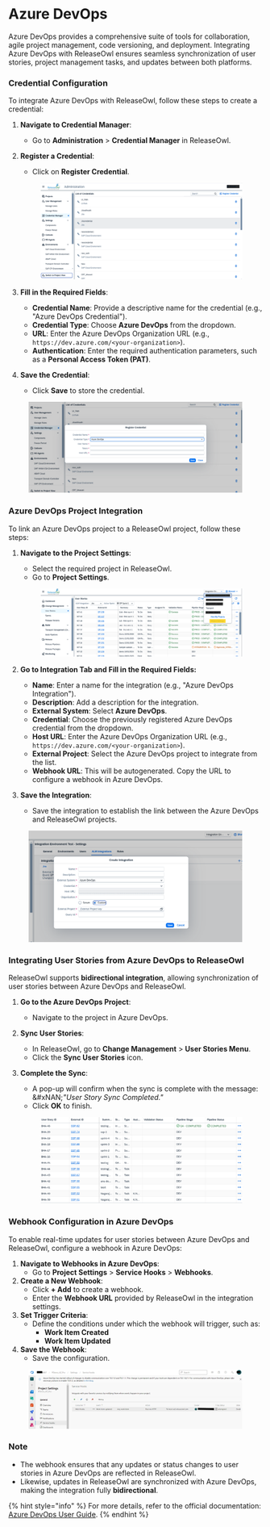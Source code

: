 # Azure DevOps

Azure DevOps provides a comprehensive suite of tools for collaboration, agile project management, code versioning, and deployment. Integrating Azure DevOps with ReleaseOwl ensures seamless synchronization of user stories, project management tasks, and updates between both platforms.

### **Credential Configuration**

To integrate Azure DevOps with ReleaseOwl, follow these steps to create a credential:

1. **Navigate to Credential Manager**:
   * Go to **Administration** > **Credential Manager** in ReleaseOwl.
2.  **Register a Credential**:

    * Click on **Register Credential**.

    <figure><img src="../../.gitbook/assets/image (531).png" alt=""><figcaption></figcaption></figure>
3. **Fill in the Required Fields**:
   * **Credential Name**: Provide a descriptive name for the credential (e.g., "Azure DevOps Credential").
   * **Credential Type**: Choose **Azure DevOps** from the dropdown.
   * **URL**: Enter the Azure DevOps Organization URL (e.g., `https://dev.azure.com/<your-organization>`).
   * **Authentication**: Enter the required authentication parameters, such as a **Personal Access Token (PAT)**.
4.  **Save the Credential**:

    * Click **Save** to store the credential.



<figure><img src="../../.gitbook/assets/image (532).png" alt=""><figcaption></figcaption></figure>

### **Azure DevOps Project Integration**

To link an Azure DevOps project to a ReleaseOwl project, follow these steps:

1.  **Navigate to the Project Settings**:

    * Select the required project in ReleaseOwl.
    * Go to **Project Settings**.

    <figure><img src="../../.gitbook/assets/image (802).png" alt=""><figcaption></figcaption></figure>


2. &#x20;**Go to Integration Tab and Fill in the Required Fields:**
   * **Name**: Enter a name for the integration (e.g., "Azure DevOps Integration").
   * **Description**: Add a description for the integration.
   * **External System**: Select **Azure DevOps**.
   * **Credential**: Choose the previously registered Azure DevOps credential from the dropdown.
   * **Host URL**: Enter the Azure DevOps Organization URL (e.g., `https://dev.azure.com/<your-organization>`).
   * **External Project**: Select the Azure DevOps project to integrate from the list.
   * **Webhook URL**: This will be autogenerated. Copy the URL to configure a webhook in Azure DevOps.
3. **Save the Integration**:
   * Save the integration to establish the link between the Azure DevOps and ReleaseOwl projects.

<figure><img src="../../.gitbook/assets/image (803).png" alt=""><figcaption></figcaption></figure>

### **Integrating User Stories from Azure DevOps to ReleaseOwl**

ReleaseOwl supports **bidirectional integration**, allowing synchronization of user stories between Azure DevOps and ReleaseOwl.

1. **Go to the Azure DevOps Project**:
   * Navigate to the project in Azure DevOps.
2. **Sync User Stories**:
   * In ReleaseOwl, go to **Change Management** > **User Stories Menu**.
   * Click the **Sync User Stories** icon.
3.  **Complete the Sync**:

    * A pop-up will confirm when the sync is complete with the message:\
      &#xNAN;_"User Story Sync Completed."_
    * Click **OK** to finish.

    <figure><img src="../../.gitbook/assets/image (7) (1) (1) (1).png" alt=""><figcaption></figcaption></figure>

### **Webhook Configuration in Azure DevOps**

To enable real-time updates for user stories between Azure DevOps and ReleaseOwl, configure a webhook in Azure DevOps:

1. **Navigate to Webhooks in Azure DevOps**:
   * Go to **Project Settings** > **Service Hooks** > **Webhooks**.
2. **Create a New Webhook**:
   * Click **+ Add** to create a webhook.
   * Enter the **Webhook URL** provided by ReleaseOwl in the integration settings.
3. **Set Trigger Criteria**:
   * Define the conditions under which the webhook will trigger, such as:
     * **Work Item Created**
     * **Work Item Updated**
4. **Save the Webhook**:
   * Save the configuration.

<figure><img src="../../.gitbook/assets/image (536).png" alt=""><figcaption></figcaption></figure>

### **Note**

* The webhook ensures that any updates or status changes to user stories in Azure DevOps are reflected in ReleaseOwl.
* Likewise, updates in ReleaseOwl are synchronized with Azure DevOps, making the integration fully **bidirectional**.

{% hint style="info" %}
For more details, refer to the official documentation: [Azure DevOps User Guide](https://docs.microsoft.com/en-us/azure/devops/organizations/?view=azure-devops).
{% endhint %}

